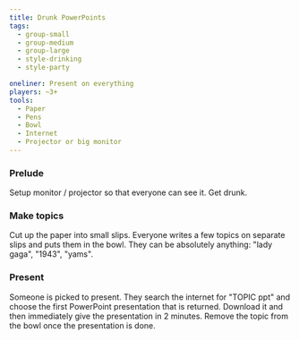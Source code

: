 ```yaml
---
title: Drunk PowerPoints
tags:
  - group-small
  - group-medium
  - group-large
  - style-drinking
  - style-party

oneliner: Present on everything
players: ~3+
tools:
  - Paper
  - Pens
  - Bowl
  - Internet
  - Projector or big monitor
---
```

### Prelude
Setup monitor / projector so that everyone can see it. Get drunk.

### Make topics
Cut up the paper into small slips. Everyone writes a few topics on separate slips and puts them in the bowl. They can be absolutely anything: "lady gaga", "1943", "yams".

### Present
Someone is picked to present. They search the internet for "TOPIC ppt" and choose the first PowerPoint presentation that is returned. Download it and then immediately give the presentation in 2 minutes. Remove the topic from the bowl once the presentation is done.
